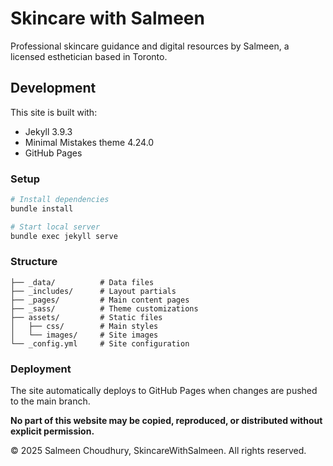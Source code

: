 # Skincare with Salmeen

Professional skincare guidance and digital resources by Salmeen, a licensed esthetician based in Toronto.

## Development

This site is built with:
- Jekyll 3.9.3
- Minimal Mistakes theme 4.24.0
- GitHub Pages

### Setup
```bash
# Install dependencies
bundle install

# Start local server
bundle exec jekyll serve
```

### Structure
```
├── _data/          # Data files
├── _includes/      # Layout partials
├── _pages/         # Main content pages
├── _sass/          # Theme customizations
├── assets/         # Static files
│   ├── css/        # Main styles
│   └── images/     # Site images
└── _config.yml     # Site configuration
```

### Deployment
The site automatically deploys to GitHub Pages when changes are pushed to the main branch.

**No part of this website may be copied, reproduced, or distributed without explicit permission.**

© 2025 Salmeen Choudhury, SkincareWithSalmeen. All rights reserved.